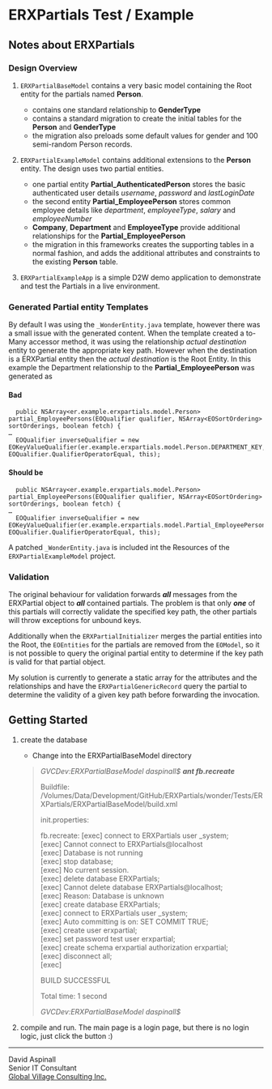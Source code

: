 # ERXPartials Test / Example

## Notes about ERXPartials

### Design Overview

1. `ERXPartialBaseModel` contains a very basic model containing the Root entity for the partials named **Person**.
	- contains one standard relationship to **GenderType**
	- contains a standard migration to create the initial tables for the **Person** and **GenderType**
	- the migration also preloads some default values for gender and 100 semi-random Person records.

2. `ERXPartialExampleModel` contains additional extensions to the **Person** entity.  The design uses two partial entities.
	- one partial entity **Partial_AuthenticatedPerson** stores the basic authenticated user details *username*, *password* and *lastLoginDate*
	- the second entity **Partial_EmployeePerson** stores common employee details like *department*, *employeeType*, *salary* and *employeeNumber*
	- **Company**, **Department** and **EmployeeType** provide additional relationships for the **Partial_EmployeePerson**
	- the migration in this frameworks creates the supporting tables in a normal fashion, and adds the additional attributes and constraints to the existing **Person** table.
 
2. `ERXPartialExampleApp` is a simple D2W demo application to demonstrate and test the Partials in a live environment.




### Generated Partial entity Templates

By default I was using the `_WonderEntity.java` template, however there was a small issue with the generated content.  When the template created a to-Many accessor method, it was using the relationship *actual destination* entity to generate the appropriate key path.  However when the destination is a ERXPartial entity then the *actual destination* is the Root Entity.  In this example the Department relationship to the **Partial_EmployeePerson** was generated as

#### Bad
	  public NSArray<er.example.erxpartials.model.Person> partial_EmployeePersons(EOQualifier qualifier, NSArray<EOSortOrdering> sortOrderings, boolean fetch) {
	…
      EOQualifier inverseQualifier = new EOKeyValueQualifier(er.example.erxpartials.model.Person.DEPARTMENT_KEY, EOQualifier.QualifierOperatorEqual, this);

#### Should be
	  public NSArray<er.example.erxpartials.model.Person> partial_EmployeePersons(EOQualifier qualifier, NSArray<EOSortOrdering> sortOrderings, boolean fetch) {
	…
      EOQualifier inverseQualifier = new EOKeyValueQualifier(er.example.erxpartials.model.Partial_EmployeePerson.DEPARTMENT_KEY, EOQualifier.QualifierOperatorEqual, this);

A patched `_WonderEntity.java` is included int the Resources of the `ERXPartialExampleModel` project.




### Validation

The original behaviour for validation forwards ***all*** messages from the ERXPartial object to ***all*** contained partials.  The problem is that only ***one*** of this partials will correctly validate the specified key path, the other partials will throw exceptions for unbound keys.

Additionally when the `ERXPartialInitializer` merges the partial entities into the Root, the `EOEntities` for the partials are removed from the `EOModel`, so it is not possible to query the original partial entity to determine if the key path is valid for that partial object.

My solution is currently to generate a static array for the attributes and the relationships and have the `ERXPartialGenericRecord` query the partial to determine the validity of a given key path before forwarding the invocation.


## Getting Started

1. create the database
	- Change into the ERXPartialBaseModel directory

	> _GVCDev:ERXPartialBaseModel daspinall$ __ant fb.recreate___
	>
	> Buildfile: /Volumes/Data/Development/GitHub/ERXPartials/wonder/Tests/ERXPartials/ERXPartialBaseModel/build.xml
	> 
	> init.properties:
	> 
	>    fb.recreate:
	>      [exec] connect to ERXPartials user _system;  
	>      [exec] Cannot connect to ERXPartials@localhost  
	>      [exec] Database is not running  
	>      [exec] stop database;  
	>      [exec] No current session.  
	>      [exec] delete database ERXPartials;  
	>      [exec] Cannot delete database ERXPartials@localhost;  
	>      [exec] Reason: Database is unknown  
	>      [exec] create database ERXPartials;  
	>      [exec] connect to ERXPartials user _system;  
	>      [exec] Auto committing is on: SET COMMIT TRUE;  
	>      [exec] create user erxpartial;  
	>      [exec] set password test user erxpartial;  
	>      [exec] create schema erxpartial authorization erxpartial;  
	>      [exec] disconnect all;  
	>      [exec]  
	>
	> BUILD SUCCESSFUL
	>
	> Total time: 1 second
	>
	> _GVCDev:ERXPartialBaseModel daspinall$_

2. compile and run. The main page is a login page, but there is no login logic, just click the button :)

----
David Aspinall  
Senior IT Consultant  
[Global Village Consulting Inc.][gvc]



[gvc]: http://www.global-village.net
